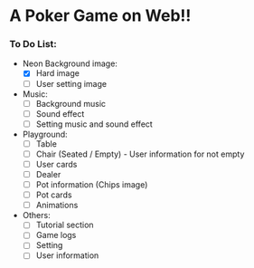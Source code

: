 # A Poker Game on Web!!

### To Do List:

* Neon Background image:
  * [x]  Hard image
  * [ ]  User setting image
* Music:
  * [ ]  Background music
  * [ ]  Sound effect
  * [ ]  Setting music and sound effect
* Playground:
  * [ ] Table
  * [ ] Chair (Seated / Empty) - User information for not empty
  * [ ] User cards
  * [ ] Dealer
  * [ ] Pot information (Chips image)
  * [ ] Pot cards
  * [ ] Animations
* Others:
  * [ ]  Tutorial section
  * [ ]  Game logs
  * [ ]  Setting
  * [ ]  User information